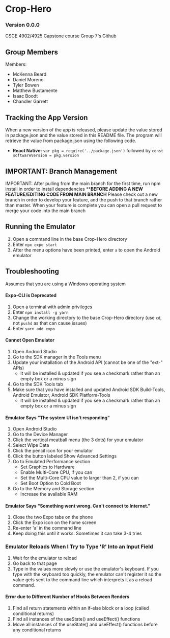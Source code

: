 # Crop-Hero
### Version 0.0.0
CSCE 4902/4925 Capstone course Group 7's Github
## Group Members 
Members: 
  * McKenna Beard
  * Daniel Moreno
  * Tyler Bowen
  * Matthew Bustamente
  * Isaac Boodt
  * Chandler Garrett

## Tracking the App Version
When a new version of the app is released, please update the value stored in package.json and the value stored in this README file. The program will retrieve the value from package.json using the following code.
 * **React Native:** `var pkg = require('../package.json')` followed by `const softwareVersion = pkg.version`

## IMPORTANT: Branch Management
IMPORTANT: After pulling from the main branch for the first time, run npm install in order to install dependencies
**************BEFORE ADDING A NEW FEATURE/EDITING CODE FROM MAIN BRANCH************
Please check out a new branch in order to develop your feature, and the push to that branch rather than master. When your feature is complete you can open a pull request to merge your code into the main branch

## Running the Emulator
 1. Open a command line in the base Crop-Hero directory
 2. Enter `npx expo start`
 3. After the menu options have been printed, enter `a` to open the Android emulator

## Troubleshooting
Assumes that you are using a Windows operating system
#### Expo-CLI is Deprecated
 1. Open a terminal with admin privileges
 2. Enter `npm install -g yarn`
 3. Change the working directory to the base Crop-Hero directory (use `cd`, not `pushd` as that can cause issues)
 4. Enter `yarn add expo`
#### Cannot Open Emulator
 1. Open Android Studio
 2. Go to the SDK manager in the Tools menu
 3. Update your installation of the Android API (cannot be one of the "ext-" APIs)
     * It will be installed & updated if you see a checkmark rather than an empty box or a minus sign
 4. Go to the SDK Tools tab
 5. Make sure that you have installed and updated Android SDK Build-Tools, Android Emulator, Android SDK Platform-Tools
     * It will be installed & updated if you see a checkmark rather than an empty box or a minus sign
#### Emulator Says "The system UI isn't responding"
 1. Open Android Studio
 2. Go to the Device Manager
 3. Click the vertical meatball menu (the 3 dots) for your emulator
 4. Select Wipe Data
 5. Click the pencil icon for your emulator
 6. Click the button labeled Show Advanced Settings
 7. Go to Emulated Performance section
     * Set Graphics to Hardware
     * Enable Multi-Core CPU, if you can
     * Set the Multi-Core CPU value to larger than 2, if you can
     * Set Boot Option to Cold Boot
 8. Go to the Memory and Storage section
     * Increase the available RAM
#### Emulator Says "Something went wrong. Can't connect to Internet."
 1. Close the two Expo tabs on the phone
 2. Click the Expo icon on the home screen
 3. Re-enter 'a' in the command line
 4. Keep doing this until it works. Sometimes it can take 3-4 tries
### Emulator Reloads When I Try to Type 'R' Into an Input Field
 1. Wait for the emulator to reload
 2. Go back to that page
 3. Type in the values more slowly or use the emulator's keyboard. If you type with the keyboard too quickly, the emulator can't register it so the value gets sent to the command line which interprets it as a reload command.
#### Error due to Different Number of Hooks Between Renders
 1. Find all return statements within an if-else block or a loop (called conditional returns)
 2. Find all instances of the useState() and useEffect() functions
 3. Move all instances of the useState() and useEffect() functions before any conditional returns